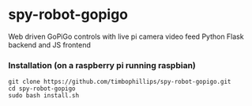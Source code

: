 # spy-robot-gopigo
Web driven GoPiGo controls with live pi camera video feed
Python Flask backend and JS frontend

### Installation (on a raspberry pi running raspbian)
```
git clone https://github.com/timbophillips/spy-robot-gopigo.git
cd spy-robot-gopigo
sudo bash install.sh
```
